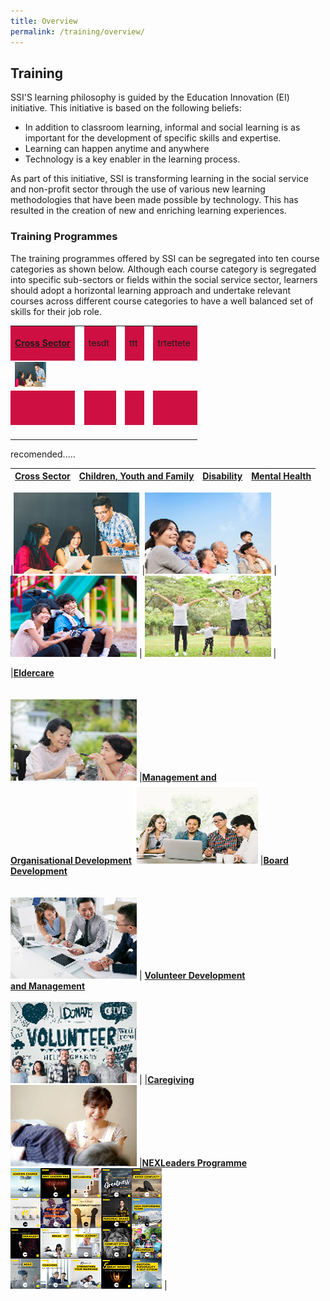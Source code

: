 ```yaml
---
title: Overview
permalink: /training/overview/
---
```


## Training
SSI'S learning philosophy is guided by the Education Innovation (EI) initiative. This initiative is based on the following beliefs:
- In addition to classroom learning, informal and social learning is as important for the development of specific skills and expertise.
- Learning can happen anytime and anywhere
- Technology is a key enabler in the learning process.

As part of this initiative, SSI is transforming learning in the social service and non-profit sector through the use of various new learning methodologies that have been made possible by technology. This has resulted in the creation of new and enriching learning experiences.

### Training Programmes
The training programmes offered by SSI can be segregated into ten course categories as shown below. Although each course category is segregated into specific sub-sectors or fields within the social service sector, learners should adopt a horizontal learning approach and undertake relevant courses across different course categories to have a well balanced set of skills for their job role. 

<table cellspacing="5px" cellpadding="5px">
<tbody>
<tr>
<td style="border: 0px currentColor; height: 50px; text-align: center; background-color: #cd1041;"><span style="color: #ffffff;"><a href="https://e-services.ncss.gov.sg/Training/course/templatesearch?Filter.CourseSubCategory.Id=faf837bd-290c-e611-810d-000c29e3b091" target="_blank"><strong>Cross Sector</strong></a></span></td>
<td  style="width: 1px"></td>
<td style="border: 0px currentColor; height: 50px; text-align: center; background-color: #cd1041;">tesdt&nbsp;</td>
<td syle="width: 1px"></td>
<td style="border: 0px currentColor; height: 50px; text-align: center; background-color: #cd1041;">ttt&nbsp;</td>
<td syle="width: 1px"></td>
<td style="border: 1px currentColor; height: 50px; text-align: center; background-color: #cd1041;">trtettete&nbsp;</td>
</tr>
<tr>
<td><a href="https://e-services.ncss.gov.sg/Training/course/templatesearch?Filter.CourseSubCategory.Id=faf837bd-290c-e611-810d-000c29e3b091" target="_blank"><img src="/images/training/mainpage/cross-sector.png" width="50" height="40" /></a></td>
<td syle="width: 1px"></td>
<td>&nbsp;</td>
<td syle="width: 1px"></td>
<td>&nbsp;</td>
<td syle="width: 1px"></td>
<td>&nbsp;</td>
</tr>
<tr>
<td style="border: 0px currentColor; height: 50px; text-align: center; background-color: #cd1041;">&nbsp;</td>
<td syle="width: 1px"></td>
<td style="border: 0px currentColor; height: 50px; text-align: center; background-color: #cd1041;">&nbsp;</td>
<td syle="width: 1px"></td>
<td style="border: 0px currentColor; height: 50px; text-align: center; background-color: #cd1041;">&nbsp;</td>
<td syle="width: 1px"></td>
<td style="border: 0px currentColor; height: 50px; text-align: center; background-color: #cd1041;">&nbsp;</td>
</tr>
<tr>
<td>&nbsp;</td>
<td syle="width: 1px"></td>
<td>&nbsp;</td>
<td syle="width: 1px"></td>
<td>&nbsp;</td>
<td syle="width: 51x"></td>
<td>&nbsp;</td>
</tr>
</tbody>
</table>




recomended.....

| **[Cross Sector](https://e-services.ncss.gov.sg/Training/course/templatesearch?Filter.CourseSubCategory.Id=faf837bd-290c-e611-810d-000c29e3b091)** | **[Children, Youth and Family](https://e-services.ncss.gov.sg/Training/course/templatesearch?Filter.CourseSubCategory.Id=f6f837bd-290c-e611-810d-000c29e3b091)** | **[Disability](https://e-services.ncss.gov.sg/Training/course/templatesearch?Filter.CourseSubCategory.Id=f4f837bd-290c-e611-810d-000c29e3b091)** | **[Mental Health](/training/mental-health)** |
|--|--|--|--|

|[![Cross Sector](/images/training/mainpage/cross-sector.png)](https://e-services.ncss.gov.sg/Training/course/templatesearch?Filter.CourseSubCategory.Id=faf837bd-290c-e611-810d-000c29e3b091) |[![Children, Youth and Family](/images/training/mainpage/children-youth-family.png)](https://e-services.ncss.gov.sg/Training/course/templatesearch?Filter.CourseSubCategory.Id=f6f837bd-290c-e611-810d-000c29e3b091) |[![Disability](/images/training/mainpage/disability.png)](https://e-services.ncss.gov.sg/Training/course/templatesearch?Filter.CourseSubCategory.Id=f4f837bd-290c-e611-810d-000c29e3b091)   | [![Mental Health](/images/training/mainpage/mental-health.png)](/training/mental-health) |

|**[Eldercare](https://e-services.ncss.gov.sg/Training/course/templatesearch?Filter.CourseSubCategory.Id=8ec889b9-e127-e611-8112-000c296ee03a)**<br><br><br>[![Eldercare](/images/training/mainpage/eldercare.png)](https://e-services.ncss.gov.sg/Training/course/templatesearch?Filter.CourseSubCategory.Id=8ec889b9-e127-e611-8112-000c296ee03a)   |**[Management and <br> Organisational Development](https://e-services.ncss.gov.sg/Training/course/templatesearch?Filter.CourseSubCategory.Id=2b395f9d-e127-e611-8112-000c296ee03a)**[![Management and Organisational Development](/images/training/mainpage/management-organizational-dev.png)](https://e-services.ncss.gov.sg/Training/course/templatesearch?Filter.CourseSubCategory.Id=2b395f9d-e127-e611-8112-000c296ee03a)   |**[Board Development](/training/board-members-programmes)**<br><br><br>[![Board Development](/images/training/mainpage/board-dev.png)](/training/board-members-programmes)   |   **[Volunteer Development <br> and Management](/training/volunteer-development-management)**<br><br>[![Volunteer Development and Management](/images/training/mainpage/volunteer-dev-management.png)](/training/volunteer-development-management)   | 
|**[Caregiving](/training/caregiving)** <br> [![Caregiving](/images/training/mainpage/caregiving.png)](/training/caregiving) |**[NEXLeaders Programme](/training/nexleaders)** <br> [![Caregiving](/images/training/mainpage/nex.png)](/training/nexleaders) |
